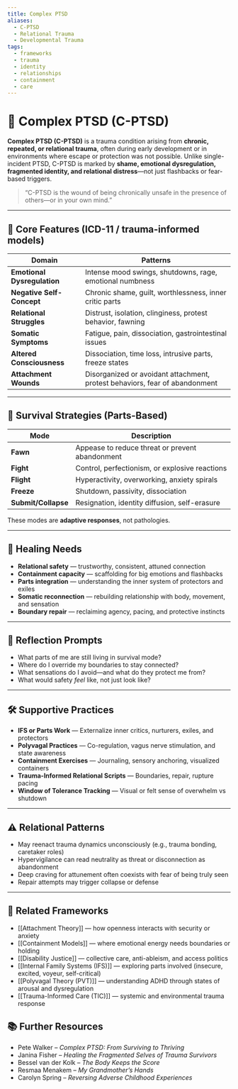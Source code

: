 ```yaml
---
title: Complex PTSD
aliases:
  - C-PTSD
  - Relational Trauma
  - Developmental Trauma
tags:
  - frameworks
  - trauma
  - identity
  - relationships
  - containment
  - care
---
```


<!-- @format -->

# 🩻 Complex PTSD (C-PTSD)

**Complex PTSD (C-PTSD)** is a trauma condition arising from **chronic, repeated, or relational trauma**, often during early development or in environments where escape or protection was not possible. Unlike single-incident PTSD, C-PTSD is marked by **shame, emotional dysregulation, fragmented identity, and relational distress**—not just flashbacks or fear-based triggers.

> “C-PTSD is the wound of being chronically unsafe in the presence of others—or in your own mind.”

---

## 🧠 Core Features (ICD-11 / trauma-informed models)

| Domain                      | Patterns                                                                    |
| --------------------------- | --------------------------------------------------------------------------- |
| **Emotional Dysregulation** | Intense mood swings, shutdowns, rage, emotional numbness                    |
| **Negative Self-Concept**   | Chronic shame, guilt, worthlessness, inner critic parts                     |
| **Relational Struggles**    | Distrust, isolation, clinginess, protest behavior, fawning                  |
| **Somatic Symptoms**        | Fatigue, pain, dissociation, gastrointestinal issues                        |
| **Altered Consciousness**   | Dissociation, time loss, intrusive parts, freeze states                     |
| **Attachment Wounds**       | Disorganized or avoidant attachment, protest behaviors, fear of abandonment |

---

## 🔄 Survival Strategies (Parts-Based)

| Mode                | Description                                     |
| ------------------- | ----------------------------------------------- |
| **Fawn**            | Appease to reduce threat or prevent abandonment |
| **Fight**           | Control, perfectionism, or explosive reactions  |
| **Flight**          | Hyperactivity, overworking, anxiety spirals     |
| **Freeze**          | Shutdown, passivity, dissociation               |
| **Submit/Collapse** | Resignation, identity diffusion, self-erasure   |

These modes are **adaptive responses**, not pathologies.

---

## 🌱 Healing Needs

- **Relational safety** — trustworthy, consistent, attuned connection
- **Containment capacity** — scaffolding for big emotions and flashbacks
- **Parts integration** — understanding the inner system of protectors and exiles
- **Somatic reconnection** — rebuilding relationship with body, movement, and sensation
- **Boundary repair** — reclaiming agency, pacing, and protective instincts

---

## 💬 Reflection Prompts

- What parts of me are still living in survival mode?
- Where do I override my boundaries to stay connected?
- What sensations do I avoid—and what do they protect me from?
- What would safety _feel_ like, not just look like?

---

## 🛠 Supportive Practices

- **IFS or Parts Work** — Externalize inner critics, nurturers, exiles, and protectors
- **Polyvagal Practices** — Co-regulation, vagus nerve stimulation, and state awareness
- **Containment Exercises** — Journaling, sensory anchoring, visualized containers
- **Trauma-Informed Relational Scripts** — Boundaries, repair, rupture pacing
- **Window of Tolerance Tracking** — Visual or felt sense of overwhelm vs shutdown

---

## ⚠️ Relational Patterns

- May reenact trauma dynamics unconsciously (e.g., trauma bonding, caretaker roles)
- Hypervigilance can read neutrality as threat or disconnection as abandonment
- Deep craving for attunement often coexists with fear of being truly seen
- Repair attempts may trigger collapse or defense

---

## 🔗 Related Frameworks

- [[Attachment Theory]] — how openness interacts with security or anxiety
- [[Containment Models]] — where emotional energy needs boundaries or holding
- [[Disability Justice]] — collective care, anti-ableism, and access politics
- [[Internal Family Systems (IFS)]] — exploring parts involved (insecure, excited, voyeur, self-critical)
- [[Polyvagal Theory (PVT)]] — understanding ADHD through states of arousal and dysregulation
- [[Trauma-Informed Care (TIC)]] — systemic and environmental trauma response

## 📚 Further Resources

- Pete Walker – _Complex PTSD: From Surviving to Thriving_
- Janina Fisher – _Healing the Fragmented Selves of Trauma Survivors_
- Bessel van der Kolk – _The Body Keeps the Score_
- Resmaa Menakem – _My Grandmother’s Hands_
- Carolyn Spring – _Reversing Adverse Childhood Experiences_
